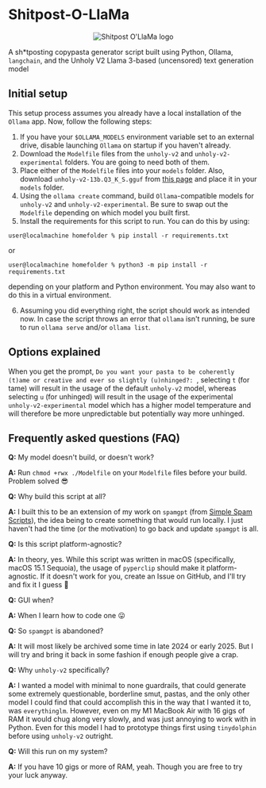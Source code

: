 # Shitpost-O-LlaMa

<p align="center">
  <img src="https://i.ibb.co/MDHYq4s/Shitpost-O-logo.png" alt="Shitpost O'LlaMa logo">
</p>

A sh*tposting copypasta generator script built using Python, Ollama, `langchain`, and the Unholy V2 Llama 3-based (uncensored) text generation model

## Initial setup
This setup process assumes you already have a local installation of the `Ollama` app. Now, follow the following steps:

1. If you have your `$OLLAMA_MODELS` environment variable set to an external drive, disable launching `Ollama` on startup if you haven't already.
2. Download the `Modelfile` files from the `unholy-v2` and `unholy-v2-experimental` folders. You are going to need both of them.
3. Place either of the `Modelfile` files into your `models` folder. Also, download `unholy-v2-13b.Q3_K_S.gguf` from [this page](https://huggingface.co/TheBloke/Unholy-v2-13B-GGUF/tree/main?not-for-all-audiences=true) and place it in your `models` folder.
4. Using the `ollama create` command, build `Ollama`-compatible models for `unholy-v2` and `unholy-v2-experimental`. Be sure to swap out the `Modelfile` depending on which model you built first.
5. Install the requirements for this script to run. You can do this by using:
```console
user@localmachine homefolder % pip install -r requirements.txt
```
or

```console
user@localmachine homefolder % python3 -m pip install -r requirements.txt
```

depending on your platform and Python environment. You may also want to do this in a virtual environment.

6. Assuming you did everything right, the script should work as intended now. In case the script throws an error that `ollama` isn't running, be sure to run `ollama serve` and/or `ollama list`.

## Options explained

When you get the prompt, `Do you want your pasta to be coherently (t)ame or creative and ever so slightly (u)nhinged?: `, selecting `t` (for tame) will result in the usage of the default `unholy-v2` model, whereas selecting `u` (for unhinged) will result in the usage of the experimental `unholy-v2-experimental` model which has a higher model temperature and will therefore be more unpredictable but potentially way more unhinged.

## Frequently asked questions (FAQ)

**Q:** My model doesn't build, or doesn't work?

**A:** Run `chmod +rwx ./Modelfile` on your `Modelfile` files before your build. Problem solved 😎

**Q:** Why build this script at all?

**A:** I built this to be an extension of my work on `spamgpt` (from [Simple Spam Scripts](https://github.com/KiwiSingh/Simple-Spam-Scripts)), the idea being to create something that would run locally. I just haven't had the time (or the motivation) to go back and update `spamgpt` is all.

**Q:** Is this script platform-agnostic?

**A:** In theory, yes. While this script was written in macOS (specifically, macOS 15.1 Sequoia), the usage of `pyperclip` should make it platform-agnostic. If it doesn't work for you, create an Issue on GitHub, and I'll try and fix it I guess 🥲

**Q:** GUI when?

**A:** When I learn how to code one 😛

**Q:** So `spamgpt` is abandoned?

**A:** It will most likely be archived some time in late 2024 or early 2025. But I will try and bring it back in some fashion if enough people give a crap.

**Q:** Why `unholy-v2` specifically?

**A:** I wanted a model with minimal to none guardrails, that could generate some extremely questionable, borderline smut, pastas, and the only other model I could find that could accomplish this in the way that I wanted it to, was `everythinglm`. However, even on my M1 MacBook Air with 16 gigs of RAM it would chug along very slowly, and was just annoying to work with in Python. Even for this model I had to prototype things first using `tinydolphin` before using `unholy-v2` outright.

**Q:** Will this run on my system?

**A:** If you have 10 gigs or more of RAM, yeah. Though you are free to try your luck anyway.
